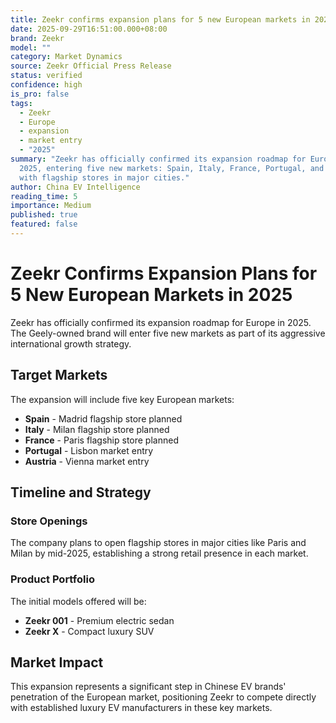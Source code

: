 ```yaml
---
title: Zeekr confirms expansion plans for 5 new European markets in 2025.
date: 2025-09-29T16:51:00.000+08:00
brand: Zeekr
model: ""
category: Market Dynamics
source: Zeekr Official Press Release
status: verified
confidence: high
is_pro: false
tags:
  - Zeekr
  - Europe
  - expansion
  - market entry
  - "2025"
summary: "Zeekr has officially confirmed its expansion roadmap for Europe in
  2025, entering five new markets: Spain, Italy, France, Portugal, and Austria
  with flagship stores in major cities."
author: China EV Intelligence
reading_time: 5
importance: Medium
published: true
featured: false
---
```


# Zeekr Confirms Expansion Plans for 5 New European Markets in 2025

Zeekr has officially confirmed its expansion roadmap for Europe in 2025. The Geely-owned brand will enter five new markets as part of its aggressive international growth strategy.

## Target Markets

The expansion will include five key European markets:
- **Spain** - Madrid flagship store planned
- **Italy** - Milan flagship store planned
- **France** - Paris flagship store planned
- **Portugal** - Lisbon market entry
- **Austria** - Vienna market entry

## Timeline and Strategy

### Store Openings
The company plans to open flagship stores in major cities like Paris and Milan by mid-2025, establishing a strong retail presence in each market.

### Product Portfolio
The initial models offered will be:
- **Zeekr 001** - Premium electric sedan
- **Zeekr X** - Compact luxury SUV

## Market Impact

This expansion represents a significant step in Chinese EV brands' penetration of the European market, positioning Zeekr to compete directly with established luxury EV manufacturers in these key markets.
